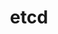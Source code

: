 ---
title: etcd
layout: home
nav_order: 1
has_children: true
parent: Control Plane
permalink: docs/architecture/control-plane/etcd
last_modified_date: 2025-02-16
---